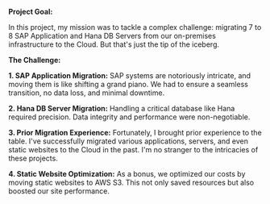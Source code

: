 **Project Goal:**

In this project, my mission was to tackle a complex challenge: migrating 7 to 8 SAP Application and Hana DB Servers from our on-premises infrastructure to the Cloud. But that's just the tip of the iceberg.

**The Challenge:**

**1. SAP Application Migration:** SAP systems are notoriously intricate, and moving them is like shifting a grand piano. We had to ensure a seamless transition, no data loss, and minimal downtime. 

**2. Hana DB Server Migration:** Handling a critical database like Hana required precision. Data integrity and performance were non-negotiable.

**3. Prior Migration Experience:** Fortunately, I brought prior experience to the table. I've successfully migrated various applications, servers, and even static websites to the Cloud in the past. I'm no stranger to the intricacies of these projects.

**4. Static Website Optimization:** As a bonus, we optimized our costs by moving static websites to AWS S3. This not only saved resources but also boosted our site performance.
